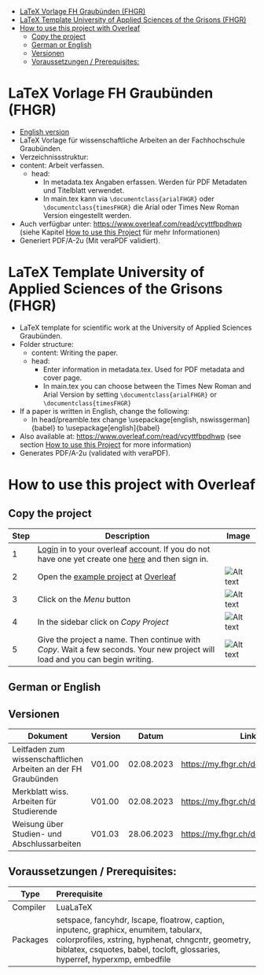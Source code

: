- [LaTeX Vorlage FH Graubünden (FHGR)](#latex-vorlage-fh-graubünden-fhgr)
- [LaTeX Template University of Applied Sciences of the Grisons (FHGR)](#latex-template-university-of-applied-sciences-of-the-grisons-fhgr)
- [How to use this project with Overleaf](#how-to-use-this-project-with-overleaf)
  - [Copy the project](#copy-the-project)
  - [German or English](#german-or-english)
  - [Versionen](#versionen)
  - [Voraussetzungen / Prerequisites:](#voraussetzungen--prerequisites)

# LaTeX Vorlage FH Graubünden (FHGR)

- [English version](README.en.md)
- LaTeX Vorlage für wissenschaftliche Arbeiten an der Fachhochschule Graubünden.
- Verzeichnissstruktur:
- content: Arbeit verfassen.
  - head:
    - In metadata.tex Angaben erfassen. Werden für PDF Metadaten und Titelblatt verwendet.
    - In main.tex kann via `\documentclass{arialFHGR}` oder `\documentclass{timesFHGR}` die Arial oder Times New Roman Version eingestellt werden.
- Auch verfügbar unter: https://www.overleaf.com/read/vcyttfbpdhwp (siehe Kapitel [How to use this Project](#how-to-use-this-project) für mehr Informationen)
- Generiert PDF/A-2u (Mit veraPDF validiert).

# LaTeX Template University of Applied Sciences of the Grisons (FHGR)

- LaTeX template for scientific work at the University of Applied Sciences Graubünden.
- Folder structure:
  - content: Writing the paper.
  - head:
    - Enter information in metadata.tex. Used for PDF metadata and cover page.
    - In main.tex you can choose between the Times New Roman and Arial Version by setting `\documentclass{arialFHGR}` or `\documentclass{timesFHGR}`
- If a paper is written in English, change the following:
  - In head/preamble.tex change \usepackage[english, nswissgerman]{babel} to \usepackage[english]{babel}
- Also available at: https://www.overleaf.com/read/vcyttfbpdhwp (see section [How to use this Project](#how-to-use-this-project) for more information)
- Generates PDF/A-2u (validated with veraPDF).

# How to use this project with Overleaf

## Copy the project

| Step | Description                                                                                                                                                            | Image                    |
| ---- | ---------------------------------------------------------------------------------------------------------------------------------------------------------------------- | ------------------------ |
| 1    | [Login](https://www.overleaf.com/login) in to your overleaf account. If you do not have one yet create one [here](https://www.overleaf.com/register) and then sign in. |
| 2    | Open the [example project](https://www.overleaf.com/read/vcyttfbpdhwp) at [Overleaf](https://www.overleaf.com)                                                         | ![Alt text](image-4.png) |
| 3    | Click on the _Menu_ button                                                                                                                                             | ![Alt text](image-1.png) |
| 4    | In the sidebar click on _Copy Project_                                                                                                                                 | ![Alt text](image.png)   |
| 5    | Give the project a name. Then continue with _Copy_. Wait a few seconds. Your new project will load and you can begin writing.                                          | ![Alt text](image-2.png) |

## German or English

## Versionen

| Dokument                                                       | Version | Datum      | Link                              |
| -------------------------------------------------------------- | ------- | ---------- | --------------------------------- |
| Leitfaden zum wissenschaftlichen Arbeiten an der FH Graubünden | V01.00  | 02.08.2023 | https://my.fhgr.ch/download/18740 |
| Merkblatt wiss. Arbeiten für Studierende                       | V01.00  | 02.08.2023 | https://my.fhgr.ch/download/18742 |
| Weisung über Studien- und Abschlussarbeiten                    | V01.03  | 28.06.2023 | https://my.fhgr.ch/download/17597 |

## Voraussetzungen / Prerequisites:

| Type     | Prerequisite                                                                                                                                                                                                               |
| -------- | :------------------------------------------------------------------------------------------------------------------------------------------------------------------------------------------------------------------------- |
| Compiler | LuaLaTeX                                                                                                                                                                                                                   |
| Packages | setspace, fancyhdr, lscape, floatrow, caption, inputenc, graphicx, enumitem, tabularx, colorprofiles, xstring, hyphenat, chngcntr, geometry, biblatex, csquotes, babel, tocloft, glossaries, hyperref, hyperxmp, embedfile |
